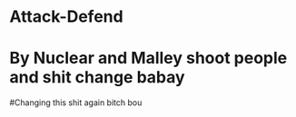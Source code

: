 # Attack-Defend
# By Nuclear and Malley shoot people and shit change babay
#Changing this shit again bitch bou